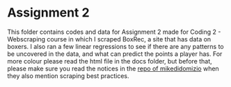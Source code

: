 # Assignment 2 #

This folder contains codes and data for Assignment 2 made for Coding 2 - Webscraping course in which I scraped BoxRec, a site that has data on boxers. I also ran a few linear regressions to see if there are any patterns to be uncovered in the data, and what can predict the points a player has. For more colour please read the html file in the docs folder, but before that, please make sure you read the notices in the [repo of mikedidomizio](https://github.com/boxing/boxrec) when they also mention scraping best practices.